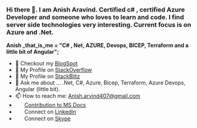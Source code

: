 ### Hi there 👋.  I am Anish Aravind. Certified c# , certified Azure Developer and someone who loves to learn and code. I find server side technologies very interesting. Current focus is on Azure and .Net.

<b> Anish _that_is_me = "C# , Net, AZURE, Devops, BICEP, Terraform and a little bit of Angular";</b> </br>

- 🔭  Checkout my <a href="https://anisharvind.blogspot.com/">BlogSpot <a>
- 🌱  My Profile on <a href="https://stackoverflow.com/users/12101614/anish">StackOverflow <a>
- 👯  My Profile on <a href="https://stackblitz.com/@Anish407">StackBlitz <a>
- 💬  Ask me about ... .Net, C#, Azure, Bicep, Terraform, Azure Devops, Angular (little bit).
- 📫  How to reach me: Anish.arvind407@gmail.com
- <img width="20" height="15" src="https://www.onmsft.com/wp-content/uploads/2021/05/Azure-Icon.png"/> <a href="https://docs.microsoft.com/en-us/azure/active-directory/develop/scenario-web-app-call-api-app-configuration?tabs=aspnetcore">Contribution to MS Docs </a>
- <img width="20" height="15" src="https://encrypted-tbn0.gstatic.com/images?q=tbn:ANd9GcRpC5SLHGp8dyWwUVIuSz8eCcWl9eV3LnVrGw&usqp=CAU"/> Connect on <a href="https://www.linkedin.com/in/anish-aravind-b29b6a49/">  LinkedIn</a>
- <img width="20" height="15" src="https://iconarchive.com/download/i58553/dakirby309/windows-8-metro/Apps-Skype-alt-Metro.ico"/>  Connect on <a href="https://join.skype.com/invite/XJgs7iZtCLAw"> Skype</a> 

